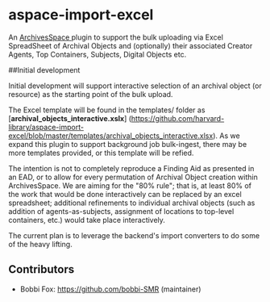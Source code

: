 # aspace-import-excel
An [ArchivesSpace ](http://archivesspace.org/ "ArchivesSpace") plugin to support the bulk uploading via Excel SpreadSheet of Archival Objects and (optionally) their associated Creator Agents, Top Containers, Subjects, Digital Objects etc.

##Initial development

Initial development will support interactive selection of an archival object (or resource) as the starting point of the bulk upload.  

The Excel template will be found in the templates/ folder as [**archival_objects_interactive.xslx**] (https://github.com/harvard-library/aspace-import-excel/blob/master/templates/archival_objects_interactive.xlsx).  As we expand this plugin to support background job bulk-ingest, there may be more templates provided, or this template will be refied.

The intention is not to completely reproduce a Finding Aid as presented in an EAD, or to allow for every permutation of Archival Object creation within ArchivesSpace.  We are aiming for the "80% rule"; that is, at least 80% of the work that would be done interactively can be replaced by an excel spreadsheet; additional refinements to individual archival objects (such as addition of agents-as-subjects, assignment of locations to top-level containers, etc.) would take place interactively.


The current plan is to leverage the backend's import converters to do some of the heavy lifting.

## Contributors

* Bobbi Fox: https://github.com/bobbi-SMR (maintainer)


